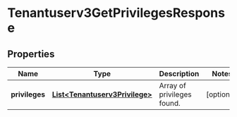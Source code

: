 

# Tenantuserv3GetPrivilegesResponse


## Properties

| Name | Type | Description | Notes |
|------------ | ------------- | ------------- | -------------|
|**privileges** | [**List&lt;Tenantuserv3Privilege&gt;**](Tenantuserv3Privilege.md) | Array of privileges found. |  [optional] |



